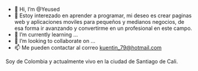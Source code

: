 - 👋 Hi, I’m @Yeused
- 👀 Estoy interezado en aprender a programar,
mi deseo es crear paginas web y aplicaciones
moviles para pequeños y medianos negocios, de
esa forma ir avanzando y convertirme en un
profesional en este campo. 
- 🌱 I’m currently learning ...
- 💞️ I’m looking to collaborate on ...
- 📫 Me pueden contactar al correo
kuentin_79@hotmail.com

Soy de Colombia y actualmente vivo en la ciudad
de Santiago de Cali. 

<!---
Yeused/Yeused is a ✨ special ✨ repository because its `README.md` (this file) appears on your GitHub profile.
You can click the Preview link to take a look at your changes.
--->
